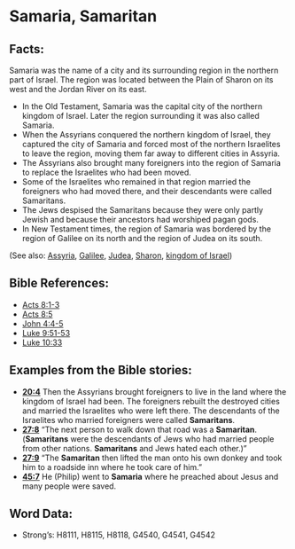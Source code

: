 # Samaria, Samaritan

## Facts:

Samaria was the name of a city and its surrounding region in the northern part of Israel. The region was located between the Plain of Sharon on its west and the Jordan River on its east.

* In the Old Testament, Samaria was the capital city of the northern kingdom of Israel. Later the region surrounding it was also called Samaria.
* When the Assyrians conquered the northern kingdom of Israel, they captured the city of Samaria and forced most of the northern Israelites to leave the region, moving them far away to different cities in Assyria.
* The Assyrians also brought many foreigners into the region of Samaria to replace the Israelites who had been moved.
* Some of the Israelites who remained in that region married the foreigners who had moved there, and their descendants were called Samaritans.
* The Jews despised the Samaritans because they were only partly Jewish and because their ancestors had worshiped pagan gods.
* In New Testament times, the region of Samaria was bordered by the region of Galilee on its north and the region of Judea on its south.

(See also: [Assyria](../names/assyria.md), [Galilee](../names/galilee.md), [Judea](../names/judea.md), [Sharon](../names/sharon.md), [kingdom of Israel](../names/kingdomofisrael.md))

## Bible References:

* [Acts 8:1-3](rc://en/tn/help/act/08/01)
* [Acts 8:5](rc://en/tn/help/act/08/05)
* [John 4:4-5](rc://en/tn/help/jhn/04/04)
* [Luke 9:51-53](rc://en/tn/help/luk/09/51)
* [Luke 10:33](rc://en/tn/help/luk/10/33)

## Examples from the Bible stories:

* __[20:4](rc://en/tn/help/obs/20/04)__ Then the Assyrians brought foreigners to live in the land where the kingdom of Israel had been. The foreigners rebuilt the destroyed cities and married the Israelites who were left there. The descendants of the Israelites who married foreigners were called __Samaritans__.
* __[27:8](rc://en/tn/help/obs/27/08)__ “The next person to walk down that road was a __Samaritan__. (__Samaritans__ were the descendants of Jews who had married people from other nations. __Samaritans__ and Jews hated each other.)”
* __[27:9](rc://en/tn/help/obs/27/09)__ “The __Samaritan__ then lifted the man onto his own donkey and took him to a roadside inn where he took care of him.”
* __[45:7](rc://en/tn/help/obs/45/07)__ He (Philip) went to __Samaria__ where he preached about Jesus and many people were saved.

## Word Data:

* Strong’s: H8111, H8115, H8118, G4540, G4541, G4542
